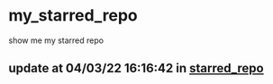 # my_starred_repo
show me my starred repo

update at 04/03/22 16:16:42 in [starred_repo](./index.html)
---

